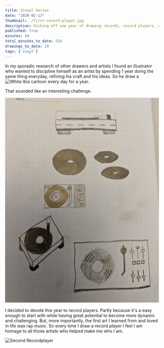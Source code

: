 ```yaml
---
title: Vinyal Series
date: "2020-02-13"
thumbnail: ./first-record-player.jpg
description: Kicking off one year of drawing records, record players, and their countless adornments.
published: true
minutes: 60
total_minutes_to_date: 520
drawings_to_date: 29
tags: ['vinyl']
---
```


In my sporadic research of other drawers and artists I found an illustrator who
wanted to discipline himself as an artist by spending 1 year doing the same thing
everyday, refining his craft and his ideas. So he draw a ![White Ibis cartoon](http://www.struthless.com/prints) every day for a year.

That sounded like an interesting challenge.

![First Batch of Records](./first-batch-of-records.jpg)

I decided to devote this year to record players. Partly because it's a easy enough
to start with while having great potential to become more dynamic and challenging.
But, more importantly, the first art I learned from and loved in life was rap music.
So every time I draw a record player I feel I am homage to all those artists who
helped make me who I am.

![Second Recordplayer](./second-recordplayer.jpg)
